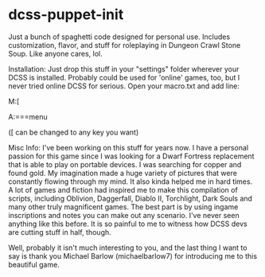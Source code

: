 # dcss-puppet-init
Just a bunch of spaghetti code designed for personal use. Includes customization, flavor, and stuff for roleplaying in Dungeon Crawl Stone Soup. Like anyone cares, lol.

Installation:
Just drop this stuff in your "settings" folder wherever your DCSS is installed. Probably could be used for 'online' games, too, but I never tried online DCSS for serious.
Open your macro.txt and add line:

M:[

A:===menu

([ can be changed to any key you want)

Misc Info:
I've been working on this stuff for years now. I have a personal passion for this game since I was looking for a Dwarf Fortress replacement that is able to play on portable devices. I was searching for copper and found gold. My imagination made a huge variety of pictures that were constantly flowing through my mind. It also kinda helped me in hard times. A lot of games and fiction had inspired me to make this compilation of scripts, including Oblivion, Daggerfall, Diablo II, Torchlight, Dark Souls and many other truly magnificent games. The best part is by using ingame inscriptions and notes you can make out any scenario. I've never seen anything like this before. It is so painful to me to witness how DCSS devs are cutting stuff in half, though.

Well, probably it isn't much interesting to you, and the last thing I want to say is
thank you Michael Barlow (michaelbarlow7) for introducing me to this beautiful game.

